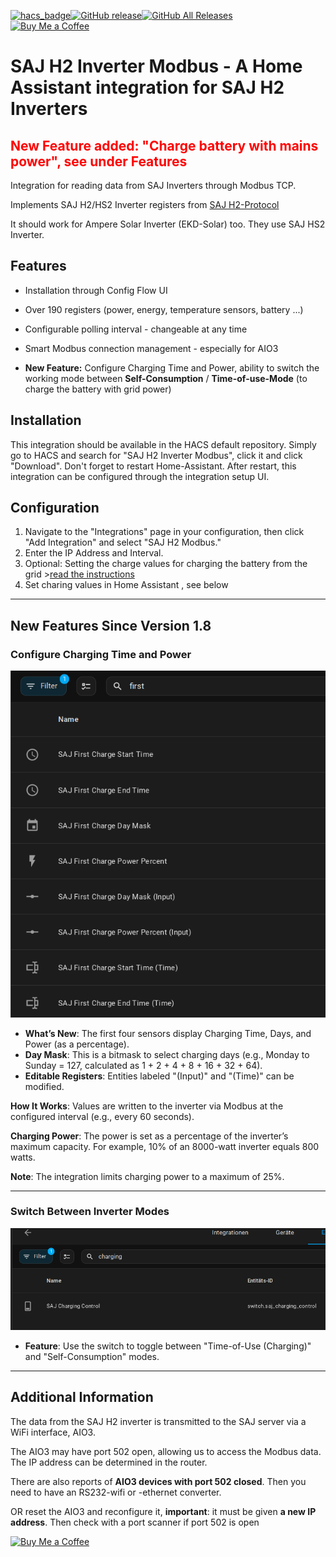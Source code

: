 [![hacs_badge](https://img.shields.io/badge/HACS-default-orange.svg)](https://github.com/hacs/default)[![GitHub release](https://img.shields.io/github/v/release/stanus74/home-assistant-saj-h2-modbus)](https://github.com/stanus74/home-assistant-saj-h2-modbus/releases)[![GitHub All Releases](https://img.shields.io/github/downloads/stanus74/home-assistant-saj-h2-modbus/total)](https://github.com/stanus74/home-assistant-saj-h2-modbus/releases)  
[![Buy Me a Coffee](https://buymeacoffee.com/assets/img/custom_images/white_img.png)](https://buymeacoffee.com/stanus74)


# SAJ H2 Inverter Modbus - A Home Assistant integration for SAJ H2 Inverters

## <span style="color:red;">New Feature added: "Charge battery with mains power", see under Features</span>

Integration for reading data from SAJ Inverters through Modbus TCP.

Implements SAJ H2/HS2 Inverter registers from [SAJ H2-Protocol](https://github.com/stanus74/home-assistant-saj-h2-modbus/blob/main/saj-h2-modbus.zip)

It should work for Ampere Solar Inverter (EKD-Solar) too. They use SAJ HS2 Inverter.

## Features

- Installation through Config Flow UI
- Over 190 registers (power, energy, temperature sensors, battery ...)
- Configurable polling interval - changeable at any time
- Smart Modbus connection management - especially for AIO3

- **New Feature:** Configure Charging Time and Power, ability to switch the working mode between **Self-Consumption** / **Time-of-use-Mode** (to charge the battery with grid power) 

## Installation

This integration should be available in the HACS default repository. Simply go to HACS and search for "SAJ H2 Inverter Modbus", click it and click "Download". Don't forget to restart Home-Assistant. After restart, this integration can be configured through the integration setup UI.

## Configuration

1. Navigate to the "Integrations" page in your configuration, then click "Add Integration" and select "SAJ H2 Modbus."
2. Enter the IP Address and Interval.
3. Optional: Setting the charge values for charging the battery from the grid >[read the instructions](https://github.com/stanus74/home-assistant-saj-h2-modbus/blob/main/working-mode-doc.pdf)
4. Set charing values in Home Assistant , see below

---

## New Features Since Version 1.8

### Configure Charging Time and Power

![Charging Settings](images/saj_h2_modbus/charing.png "Home Assistant SAJ H2 Charging Settings")

- **What’s New**: The first four sensors display Charging Time, Days, and Power (as a percentage).
- **Day Mask**: This is a bitmask to select charging days (e.g., Monday to Sunday = 127, calculated as 1 + 2 + 4 + 8 + 16 + 32 + 64).
- **Editable Registers**: Entities labeled "(Input)" and "(Time)" can be modified.

**How It Works**: Values are written to the inverter via Modbus at the configured interval (e.g., every 60 seconds).

**Charging Power**: The power is set as a percentage of the inverter’s maximum capacity. For example, 10% of an 8000-watt inverter equals 800 watts.

**Note**: The integration limits charging power to a maximum of 25%.

---

### Switch Between Inverter Modes

![Mode Switch](images/saj_h2_modbus/switch.png "Home Assistant SAJ H2 Mode Switch")

- **Feature**: Use the switch to toggle between "Time-of-Use (Charging)" and "Self-Consumption" modes.

---

## Additional Information

The data from the SAJ H2 inverter is transmitted to the SAJ server via a WiFi interface, AIO3.

The AIO3 may have port 502 open, allowing us to access the Modbus data. The IP address can be determined in the router. 

There are also reports of **AIO3 devices with port 502 closed**. Then you need to have an RS232-wifi or -ethernet converter.

OR reset the AIO3 and reconfigure it, **important**: it must be given **a new IP address**. Then check with a port scanner if port 502 is open

[![Buy Me a Coffee](https://cdn.buymeacoffee.com/buttons/v2/default-yellow.png)](https://buymeacoffee.com/stanus74)
